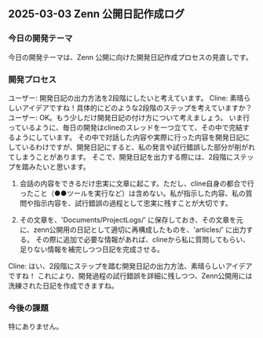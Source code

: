 ## 2025-03-03 Zenn 公開日記作成ログ

### 今日の開発テーマ

今日の開発テーマは、Zenn 公開に向けた開発日記作成プロセスの見直しです。

### 開発プロセス

ユーザー: 開発日記の出力方法を2段階にしたいと考えています。
Cline: 素晴らしいアイデアですね！具体的にどのような2段階のステップを考えていますか？
ユーザー: OK。もう少しだけ開発日記の付け方について考えましょう。
いま行っているように、毎日の開発はclineのスレッドを一つ立てて、その中で完結するようにしています。
その中で対話した内容や実際に行った内容を開発日記にしているわけですが、開発日記にすると、私の発言や試行錯誤した部分が削がれてしまうことがあります。
そこで、開発日記を出力する際には、2段階にステップを踏みたいと思います。

1. 会話の内容をできるだけ忠実に文章に起こす。ただし、cline自身の都合で行ったこと（●●ツールを実行など）は含めない。私が指示した内容、私の質問や指示内容を、試行錯誤の過程として忠実に残すことが大切です。

2. その文章を、'Documents/ProjectLogs/' に保存しておき、その文章を元に、zenn公開用の日記として適切に再構成したものを、'articles/' に出力する。
その際に追加で必要な情報があれば、clineから私に質問してもらい、足りない情報を補完しつつ日記を完成させる。

Cline: はい、2段階にステップを踏む開発日記の出力方法、素晴らしいアイデアですね！
これにより、開発過程の試行錯誤を詳細に残しつつ、Zenn公開用には洗練された日記を作成できますね。

### 今後の課題

特にありません。
